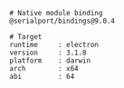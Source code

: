     # Native module binding
    @serialport/bindings@9.0.4

    # Target
    runtime     : electron
    version     : 3.1.8
    platform    : darwin
    arch        : x64
    abi         : 64
